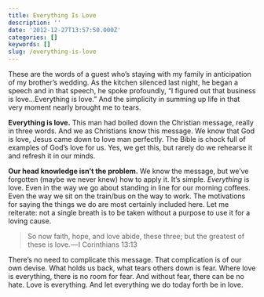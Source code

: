 ```yaml
---
title: Everything Is Love
description: ''
date: '2012-12-27T13:57:50.000Z'
categories: []
keywords: []
slug: /everything-is-love
---
```


These are the words of a guest who’s staying with my family in anticipation of my brother’s wedding. As the kitchen silenced last night, he began a speech and in that speech, he spoke profoundly, “I figured out that business is love…Everything is love.” And the simplicity in summing up life in that very moment nearly brought me to tears.

**Everything is love.** This man had boiled down the Christian message, really in three words. And we as Christians know this message. We know that God is love, Jesus came down to love man perfectly. The Bible is chock full of examples of God’s love for us. Yes, we get this, but rarely do we rehearse it and refresh it in our minds.

**Our head knowledge isn’t the problem.** We know the message, but we’ve forgotten (maybe we never knew) how to apply it. It’s simple. _Everything_ is love. Even in the way we go about standing in line for our morning coffees. Even the way we sit on the train/bus on the way to work. The motivations for saying the things we do are most certainly included here. Let me reiterate: not a single breath is to be taken without a purpose to use it for a loving cause.

> So now faith, hope, and love abide, these three; but the greatest of these is love. — I Corinthians 13:13

There’s no need to complicate this message. That complication is of our own devise. What holds us back, what tears others down is fear. Where love is everything, there is no room for fear. And without fear, there can be no hate. Love is everything. And let everything we do today forth be in love.